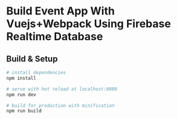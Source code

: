 # Build Event App With Vuejs+Webpack Using Firebase Realtime Database
## Build & Setup

``` bash
# install dependencies
npm install

# serve with hot reload at localhost:8080
npm run dev

# build for production with minification
npm run build
```
